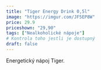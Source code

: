 ```yaml
---
title: "Tiger Energy Drink 0,5l"
image: "https://imgur.com/JF5EP8W"
price: 29.9
priceshown: "29,90"
tags: ["Nealkoholické nápoje"]
# Kontrola toho jestli je dostupný
draft: false
---
```


Energetický nápoj Tiger.
